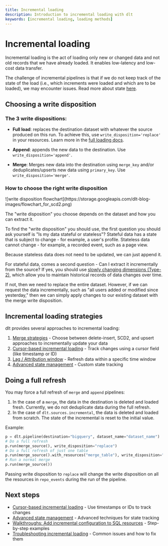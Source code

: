 ```yaml
---
title: Incremental loading
description: Introduction to incremental loading with dlt
keywords: [incremental loading, loading methods]
---
```


# Incremental loading

Incremental loading is the act of loading only new or changed data and not old records that we have already loaded. It enables low-latency and low-cost data transfer.

The challenge of incremental pipelines is that if we do not keep track of the state of the load (i.e., which increments were loaded and which are to be loaded), we may encounter issues. Read more about state [here](state.md).

## Choosing a write disposition

### The 3 write dispositions:

- **Full load**: replaces the destination dataset with whatever the source produced on this run. To achieve this, use `write_disposition='replace'` in your resources. Learn more in the [full loading docs](./full-loading.md).

- **Append**: appends the new data to the destination. Use `write_disposition='append'`.

- **Merge**: Merges new data into the destination using `merge_key` and/or deduplicates/upserts new data using `primary_key`. Use `write_disposition='merge'`.

### How to choose the right write disposition

<div style={{textAlign: 'center'}}>
![write disposition flowchart](https://storage.googleapis.com/dlt-blog-images/flowchart_for_scd2.png)
</div>

The "write disposition" you choose depends on the dataset and how you can extract it.

To find the "write disposition" you should use, the first question you should ask yourself is "Is my data stateful or stateless"? Stateful data has a state that is subject to change - for example, a user's profile. Stateless data cannot change - for example, a recorded event, such as a page view.

Because stateless data does not need to be updated, we can just append it.

For stateful data, comes a second question - Can I extract it incrementally from the source? If yes, you should use [slowly changing dimensions (Type-2)](./merge-loading.md#scd2-strategy), which allow you to maintain historical records of data changes over time.

If not, then we need to replace the entire dataset. However, if we can request the data incrementally, such as "all users added or modified since yesterday," then we can simply apply changes to our existing dataset with the merge write disposition.

## Incremental loading strategies

dlt provides several approaches to incremental loading:

1. [Merge strategies](./merge-loading.md#merge-strategies) - Choose between delete-insert, SCD2, and upsert approaches to incrementally update your data
2. [Cursor-based incremental loading](./incremental/cursor.md) - Track changes using a cursor field (like timestamp or ID)
3. [Lag / Attribution window](./incremental/lag.md) - Refresh data within a specific time window
4. [Advanced state management](./incremental/advanced-state.md) - Custom state tracking

## Doing a full refresh

You may force a full refresh of `merge` and `append` pipelines:

1. In the case of a `merge`, the data in the destination is deleted and loaded fresh. Currently, we do not deduplicate data during the full refresh.
2. In the case of `dlt.sources.incremental`, the data is deleted and loaded from scratch. The state of the incremental is reset to the initial value.

Example:

```py
p = dlt.pipeline(destination="bigquery", dataset_name="dataset_name")
# Do a full refresh
p.run(merge_source(), write_disposition="replace")
# Do a full refresh of just one table
p.run(merge_source().with_resources("merge_table"), write_disposition="replace")
# Run a normal merge
p.run(merge_source())
```

Passing write disposition to `replace` will change the write disposition on all the resources in
`repo_events` during the run of the pipeline.

## Next steps

- [Cursor-based incremental loading](./incremental/cursor.md) - Use timestamps or IDs to track changes
- [Advanced state management](./incremental/advanced-state.md) - Advanced techniques for state tracking
- [Walkthroughs: Add incremental configuration to SQL resources](../walkthroughs/add-incremental-configuration.md) - Step-by-step examples
- [Troubleshooting incremental loading](./incremental/troubleshooting.md) - Common issues and how to fix them